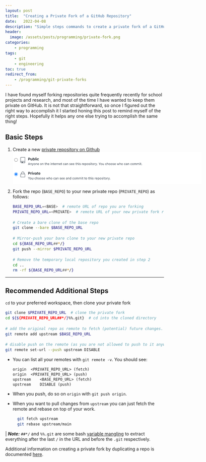```yaml
---
layout: post
title:  "Creating a Private Fork of a GitHub Repository"
date:   2022-04-08
description: "Simple steps commands to create a private fork of a GitHub repository."
header:
  image: /assets/posts/programming/private-fork.png
categories:
    - programming
tags:
    - git
    - engineering
toc: true
redirect_from:
    - /programming/git-private-forks
---
```


I have found myself forking repositories quite frequently recently for school projects and research, and most of the time I have wanted to keep them private on GitHub. It is not that straightforward, so once I figured out the right way to accomplish it I started honing this post to remind myself of the right steps. Hopefully it helps any one else trying to accomplish the same thing!

## Basic Steps

1. Create a new [private repository on Github](https://help.github.com/articles/creating-a-new-repository/)
   <img src="/assets/posts/programming/private-repo.png" style="max-width:600px; margin: 0 auto; display: block;">

2. Fork the repo (`BASE_REPO`) to your new private repo (`PRIVATE_REPO`) as follows:

    ```bash
    BASE_REPO_URL=<BASE>  # remote URL of repo you are forking
    PRIVATE_REPO_URL=<PRIVATE>  # remote URL of your new private fork repo

    # Create a bare clone of the base repo
    git clone --bare $BASE_REPO_URL

    # Mirror-push your bare clone to your new private repo
    cd ${BASE_REPO_URL##*/}
    git push --mirror $PRIVATE_REPO_URL

    # Remove the temporary local repository you created in step 2
    cd ..
    rm -rf ${BASE_REPO_URL##*/}
    ```

---

## Recommended Additional Steps

`cd` to your preferred workspace, then clone your private fork

```bash
git clone $PRIVATE_REPO_URL  # clone the private fork
cd ${${PRIVATE_REPO_URL##*/}%%.git}  # cd into the cloned directory

# add the original repo as remote to fetch (potential) future changes.
git remote add upstream $BASE_REPO_URL

# disable push on the remote (as you are not allowed to push to it anyway).
git remote set-url --push upstream DISABLE
```

* You can list all your remotes with `git remote -v`. You should see:

    ```
    origin	<PRIVATE_REPO_URL> (fetch)
    origin	<PRIVATE_REPO_URL> (push)
    upstream	<BASE_REPO_URL> (fetch)
    upstream	DISABLE (push)
    ```
* When you push, do so on `origin` with `git push origin`.

* When you want to pull changes from `upstream` you can just fetch the remote and rebase on top of your work.
  
  ```bash
    git fetch upstream
    git rebase upstream/main
  ```

| ***Note:*** `##*/` and `%%.git` are some bash [variable mangling](https://www.linuxjournal.com/article/8919) to extract everything after the last `/` in the URL and before the `.git` respectively.

Additional information on creating a private fork by duplicating a repo is documented [here](https://help.github.com/articles/duplicating-a-repository/).
